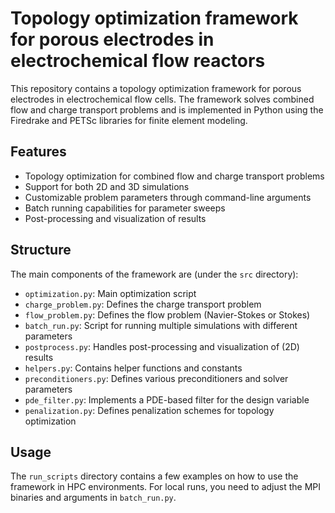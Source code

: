 # Topology optimization framework for porous electrodes in electrochemical flow reactors

This repository contains a topology optimization framework for porous electrodes in  electrochemical flow cells. The framework solves combined flow and charge transport problems and is implemented in Python using the Firedrake and PETSc libraries for finite element modeling.

## Features

- Topology optimization for combined flow and charge transport problems
- Support for both 2D and 3D simulations
- Customizable problem parameters through command-line arguments
- Batch running capabilities for parameter sweeps
- Post-processing and visualization of results

## Structure

The main components of the framework are (under the `src` directory):

- `optimization.py`: Main optimization script
- `charge_problem.py`: Defines the charge transport problem
- `flow_problem.py`: Defines the flow problem (Navier-Stokes or Stokes)
- `batch_run.py`: Script for running multiple simulations with different parameters
- `postprocess.py`: Handles post-processing and visualization of (2D) results
- `helpers.py`: Contains helper functions and constants
- `preconditioners.py`: Defines various preconditioners and solver parameters
- `pde_filter.py`: Implements a PDE-based filter for the design variable
- `penalization.py`: Defines penalization schemes for topology optimization

## Usage

The `run_scripts` directory contains a few examples on how to use the framework in HPC environments. For local runs, you need to adjust the MPI binaries and arguments in `batch_run.py`.

<!-- For more details on available arguments, run the scripts with the `--help` flag. -->

<!--
## Installation

## Publications

## License

## Contributors -->

